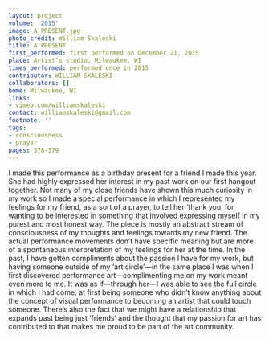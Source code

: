 ```yaml
---
layout: project
volume: '2015'
image: A_PRESENT.jpg
photo_credit: William Skaleski
title: A PRESENT
first_performed: first performed on December 21, 2015
place: Artist’s studio, Milwaukee, WI
times_performed: performed once in 2015
contributor: WILLIAM SKALESKI
collaborators: []
home: Milwaukee, WI
links:
- vimeo.com/williamskaleski
contact: williamskaleski@gmail.com
footnote: ''
tags:
- consciousness
- prayer
pages: 378-379
---
```


I made this performance as a birthday present for a friend I made this year. She had highly expressed her interest in my past work on our first hangout together. Not many of my close friends have shown this much curiosity in my work so I made a special performance in which I represented my feelings for my friend, as a sort of a prayer, to tell her ‘thank you’ for wanting to be interested in something that involved expressing myself in my purest and most honest way. The piece is mostly an abstract stream of consciousness of my thoughts and feelings towards my new friend. The actual performance movements don’t have specific meaning but are more of a spontaneous interpretation of my feelings for her at the time. In the past, I have gotten compliments about the passion I have for my work, but having someone outside of my ‘art circle’—in the same place I was when I first discovered performance art—complimenting me on my work meant even more to me. It was as if—through her—I was able to see the full circle in which I had come; at first being someone who didn’t know anything about the concept of visual performance to becoming an artist that could touch someone. There’s also the fact that we might have a relationship that expands past being just ‘friends’ and the thought that my passion for art has contributed to that makes me proud to be part of the art community.
